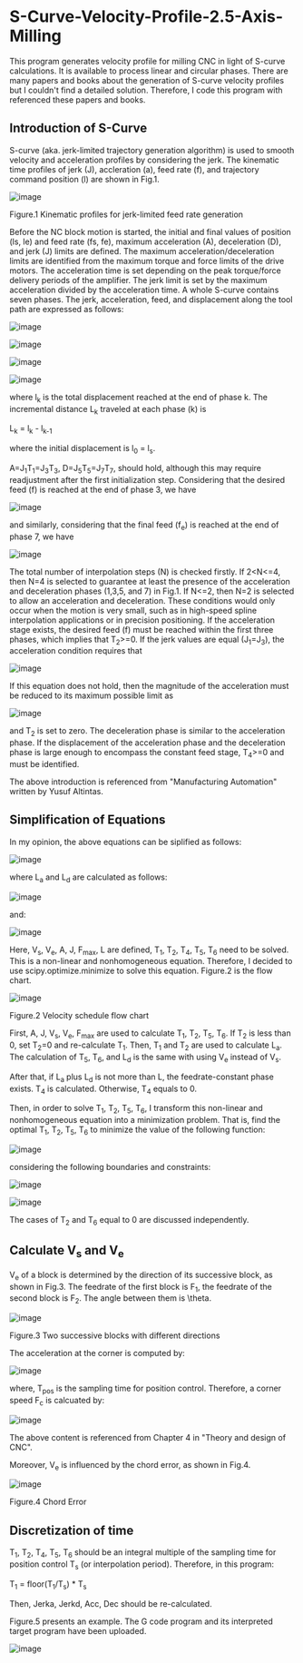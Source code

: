 # S-Curve-Velocity-Profile-2.5-Axis-Milling
This program generates velocity profile for milling CNC in light of S-curve calculations. It is available to process linear and circular phases. There are many papers and books about the generation of S-curve velocity profiles but I couldn't find a detailed solution. Therefore, I code this program with referenced these papers and books. 

## Introduction of S-Curve
S-curve (aka. jerk-limited trajectory generation algorithm) is used to smooth velocity and acceleration profiles by considering the jerk. The kinematic time profiles of jerk (J), accleration (a), feed rate (f), and trajectory command position (l) are shown in Fig.1.

![image](https://github.com/Larissa1990/S-curve-Velocity-Profile/blob/master/images/Jerk-limited-algorithm.png)

Figure.1 Kinematic profiles for jerk-limited feed rate generation

Before the NC block motion is started, the initial and final values of position (ls, le) and feed rate (fs, fe), maximum acceleration (A), deceleration (D), and jerk (J) limits are defined. The maximum acceleration/deceleration limits are identified from the maximum torque and force limits of the drive motors. The acceleration time is set depending on the peak torque/force delivery periods of the amplifier. The jerk limit is set by the maximum acceleration divided by the acceleration time. A whole S-curve contains seven phases. The jerk, acceleration, feed, and displacement along the tool path are expressed as follows:

![image](https://github.com/Larissa1990/S-curve-Velocity-Profile/blob/master/images/jerk.png)

![image](https://github.com/Larissa1990/S-curve-Velocity-Profile/blob/master/images/acceleration.png)

![image](https://github.com/Larissa1990/S-curve-Velocity-Profile/blob/master/images/feed.png)

![image](https://github.com/Larissa1990/S-curve-Velocity-Profile/blob/master/images/displacement.png)

where l<sub>k</sub> is the total displacement reached at the end of phase k. The incremental distance L<sub>k</sub> traveled at each phase (k) is

L<sub>k</sub> = l<sub>k</sub> - l<sub>k-1</sub>

where the initial displacement is l<sub>0</sub> = l<sub>s</sub>. 

A=J<sub>1</sub>T<sub>1</sub>=J<sub>3</sub>T<sub>3</sub>, D=J<sub>5</sub>T<sub>5</sub>=J<sub>7</sub>T<sub>7</sub>, should hold, although this may require readjustment after the first initialization step. Considering that the desired feed (f) is reached at the end of phase 3, we have

![image](https://github.com/Larissa1990/S-curve-Velocity-Profile/blob/master/images/desired-feed.png)

and similarly, considering that the final feed (f<sub>e</sub>) is reached at the end of phase 7, we have 

![image](https://github.com/Larissa1990/S-curve-Velocity-Profile/blob/master/images/final-feed.png)

The total number of interpolation steps (N) is checked firstly. If 2<N<=4, then N=4 is selected to guarantee at least the presence of the acceleration and deceleration phases (1,3,5, and 7) in Fig.1. If N<=2, then N=2 is selected to allow an acceleration and deceleration. These conditions would only occur when the motion is very small, such as in high-speed spline interpolation applications or in precision positioning. If the acceleration stage exists, the desired feed (f) must be reached within the first three phases, which implies that T<sub>2</sub>>=0. If the jerk values are equal (J<sub>1</sub>=J<sub>3</sub>), the acceleration condition requires that

![image](https://github.com/Larissa1990/S-curve-Velocity-Profile/blob/master/images/acc-condition.png)

If this equation does not hold, then the magnitude of the acceleration must be reduced to its maximum possible limit as

![image](https://github.com/Larissa1990/S-curve-Velocity-Profile/blob/master/images/maximum-acc.png)

and T<sub>2</sub> is set to zero. The deceleration phase is similar to the acceleration phase. If the displacement of the acceleration phase and the deceleration phase is large enough to encompass the constant feed stage, T<sub>4</sub>>=0 and must be identified.

The above introduction is referenced from "Manufacturing Automation" written by Yusuf Altintas.

## Simplification of Equations

In my opinion, the above equations can be siplified as follows:

![image](https://github.com/Larissa1990/S-curve-Velocity-Profile/blob/master/images/simplified_equation.png)

where L<sub>a</sub> and L<sub>d</sub> are calculated as follows:

![image](https://github.com/Larissa1990/S-curve-Velocity-Profile/blob/master/images/acc_dec_displacement.png)

and:

![image](https://github.com/Larissa1990/S-curve-Velocity-Profile/blob/master/images/conditions.png)


Here, V<sub>s</sub>, V<sub>e</sub>, A, J, F<sub>max</sub>, L are defined, T<sub>1</sub>, T<sub>2</sub>, T<sub>4</sub>, T<sub>5</sub>, T<sub>6</sub> need to be solved. This is a non-linear and nonhomogeneous equation. Therefore, I decided to use scipy.optimize.minimize to solve this equation. Figure.2 is the flow chart.

![image](https://github.com/Larissa1990/S-curve-Velocity-Profile/blob/master/images/VelocityScheduleFlowChart1.png)

Figure.2 Velocity schedule flow chart

First, A, J, V<sub>s</sub>, V<sub>e</sub>, F<sub>max</sub> are used to calculate T<sub>1</sub>, T<sub>2</sub>, T<sub>5</sub>, T<sub>6</sub>. If T<sub>2</sub> is less than 0, set T<sub>2</sub>=0 and re-calculate T<sub>1</sub>. Then, T<sub>1</sub> and T<sub>2</sub> are used to calculate L<sub>a</sub>. The calculation of T<sub>5</sub>, T<sub>6</sub>, and L<sub>d</sub> is the same with using V<sub>e</sub> instead of V<sub>s</sub>.

After that, if L<sub>a</sub> plus L<sub>d</sub> is not more than L, the feedrate-constant phase exists. T<sub>4</sub> is calculated. Otherwise, T<sub>4</sub> equals to 0.

Then, in order to solve T<sub>1</sub>, T<sub>2</sub>, T<sub>5</sub>, T<sub>6</sub>, I transform this non-linear and nonhomogeneous equation into a minimization problem. That is, find the optimal T<sub>1</sub>, T<sub>2</sub>, T<sub>5</sub>, T<sub>6</sub> to minimize the value of the following function:

![image](https://github.com/Larissa1990/S-curve-Velocity-Profile/blob/master/images/TargetFunction.png)

considering the following boundaries and constraints:

![image](https://github.com/Larissa1990/S-curve-Velocity-Profile/blob/master/images/boundaries.png)

![image](https://github.com/Larissa1990/S-curve-Velocity-Profile/blob/master/images/Constraints.png)

The cases of T<sub>2</sub> and T<sub>6</sub> equal to 0 are discussed independently. 

## Calculate V<sub>s</sub> and V<sub>e</sub>

V<sub>e</sub> of a block is determined by the direction of its successive block, as shown in Fig.3. The feedrate of the first block is F<sub>1</sub>, the feedrate of the second block is F<sub>2</sub>. The angle between them is \theta. 

![image](https://github.com/Larissa1990/S-curve-Velocity-Profile/blob/master/images/difference-direction-feedrate.png)

Figure.3 Two successive blocks with different directions

The acceleration at the corner is computed by:

![image](https://github.com/Larissa1990/S-curve-Velocity-Profile/blob/master/images/acc-corner.png)

where, T<sub>pos</sub> is the sampling time for position control. Therefore, a corner speed F<sub>c</sub> is calcuated by:

![image](https://github.com/Larissa1990/S-curve-Velocity-Profile/blob/master/images/feedrate-corner.png)

The above content is referenced from Chapter 4 in "Theory and design of CNC".

Moreover, V<sub>e</sub> is influenced by the chord error, as shown in Fig.4.

![image](https://github.com/Larissa1990/S-curve-Velocity-Profile/blob/master/images/chorderror.png)

Figure.4 Chord Error

## Discretization of time

T<sub>1</sub>, T<sub>2</sub>, T<sub>4</sub>, T<sub>5</sub>, T<sub>6</sub> should be an integral multiple of the sampling time for position control T<sub>s</sub> (or interpolation period). Therefore, in this program:

T<sub>1</sub> = floor(T<sub>1</sub>/T<sub>s</sub>) * T<sub>s</sub>

Then, Jerka, Jerkd, Acc, Dec should be re-calculated.

Figure.5 presents an example. The G code program and its interpreted target program have been uploaded.


![image](https://github.com/Larissa1990/S-curve-Velocity-Profile/blob/master/images/example.png)




